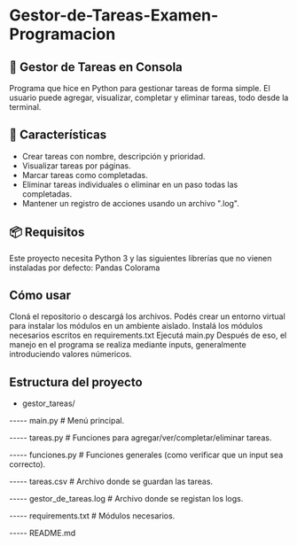 # Gestor-de-Tareas-Examen-Programacion

## 📝 Gestor de Tareas en Consola
Programa que hice en Python para gestionar tareas de forma simple.
El usuario puede agregar, visualizar, completar y eliminar tareas, todo desde la terminal.

## 🚀 Características
- Crear tareas con nombre, descripción y prioridad.
- Visualizar tareas por páginas.
- Marcar tareas como completadas.
- Eliminar tareas individuales o eliminar en un paso todas las completadas.
- Mantener un registro de acciones usando un archivo ".log".

## 📦 Requisitos
Este proyecto necesita Python 3 y las siguientes librerías que no vienen instaladas por defecto:
Pandas
Colorama

## Cómo usar
Cloná el repositorio o descargá los archivos.
Podés crear un entorno virtual para instalar los módulos en un ambiente aislado.
Instalá los módulos necesarios escritos en requirements.txt
Ejecutá main.py
Después de eso, el manejo en el programa se realiza mediante inputs, generalmente introduciendo valores númericos.

## Estructura del proyecto
- gestor_tareas/

----- main.py               # Menú principal.
  
----- tareas.py             # Funciones para agregar/ver/completar/eliminar tareas.

----- funciones.py          # Funciones generales (como verificar que un input sea correcto).

----- tareas.csv            # Archivo donde se guardan las tareas.

----- gestor_de_tareas.log  # Archivo donde se registan los logs.

----- requirements.txt      # Módulos necesarios.

----- README.md
